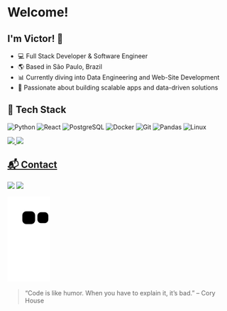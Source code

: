 # Welcome!

## I'm Victor! 👋

- 💻 Full Stack Developer & Software Engineer  
- 🌎 Based in São Paulo, Brazil  
- 📊 Currently diving into Data Engineering and Web-Site Development 
- 🚀 Passionate about building scalable apps and data-driven solutions

## 🧰 Tech Stack

![Python](https://img.shields.io/badge/-Python-05122A?style=flat&logo=python)
![React](https://img.shields.io/badge/-React-05122A?style=flat&logo=react)
![PostgreSQL](https://img.shields.io/badge/-PostgreSQL-05122A?style=flat&logo=postgresql)
![Docker](https://img.shields.io/badge/-Docker-05122A?style=flat&logo=docker)
![Git](https://img.shields.io/badge/-Git-05122A?style=flat&logo=git)
![Pandas](https://img.shields.io/badge/-Pandas-05122A?style=flat&logo=pandas)
![Linux](https://img.shields.io/badge/-Linux-05122A?style=flat&logo=linux)

<div align="left">
  <a href="https://github.com/barcelosvs">
  <img height="180em" src="https://github-readme-stats.vercel.app/api?username=barcelosvs&show_icons=true&theme=dark&include_all_commits=true&count_private=true"/>
  <img height="180em" src="https://github-readme-stats.vercel.app/api/top-langs/?username=barcelosvs&layout=compact&langs_count=7&theme=dark"/>
</div>

## 📬 Contact

<a href = "mailto:vsantosbarcelos32@gmail.com"><img src="https://img.shields.io/badge/Gmail-D14836?style=for-the-badge&logo=gmail&logoColor=white" target="_blank"></a>
<a href="https://www.linkedin.com/in/barcelosvs" target="_blank"><img src="https://img.shields.io/badge/-LinkedIn-%230077B5?style=for-the-badge&logo=linkedin&logoColor=white" target="_blank"></a> 

![Snake animation](https://github.com/barcelosvs/barcelosvs/blob/output/github-contribution-grid-snake.svg)

> “Code is like humor. When you have to explain it, it’s bad.” – Cory House
